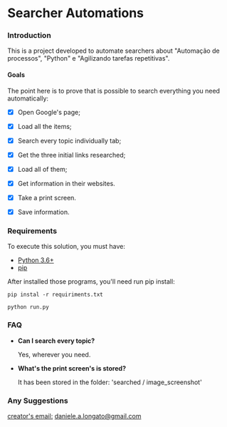 # Searcher Automations 

### Introduction 
This is a project developed to automate searchers about "Automação de processos", "Python" e "Agilizando tarefas repetitivas".

#### Goals 

The point here is to prove that is possible to search everything you need automatically: 

- [x] Open Google's page;
- [x] Load all the items; 
- [x] Search every topic individually tab;
- [x] Get the three initial links researched;
- [x] Load all of them;
- [x] Get information in their websites.
- [x] Take a print screen.
- [x] Save information.


### Requirements

To execute this solution, you must have: 
* [Python 3.6+](https://www.python.org/)
* [pip](https://pypi.org/)

After installed those programs, you'll need run pip install:

```pip instal -r requiriments.txt```

```python run.py```

### FAQ

- **Can I search every topic?**
  
  Yes, wherever you need.
  

- **What's the print screen's is stored?** 
  
  It has been stored in the folder: 'searched / image_screenshot'


### Any Suggestions
[creator's email:](daniele.a.longato@gmail.com) daniele.a.longato@gmail.com